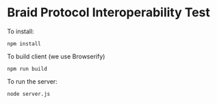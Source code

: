 # Braid Protocol Interoperability Test

To install:

`npm install`

To build client (we use Browserify)

`npm run build`

To run the server:

`node server.js`
